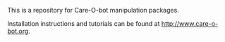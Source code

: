 This is a repository for Care-O-bot manipulation packages.

Installation instructions and tutorials can be found at http://www.care-o-bot.org.